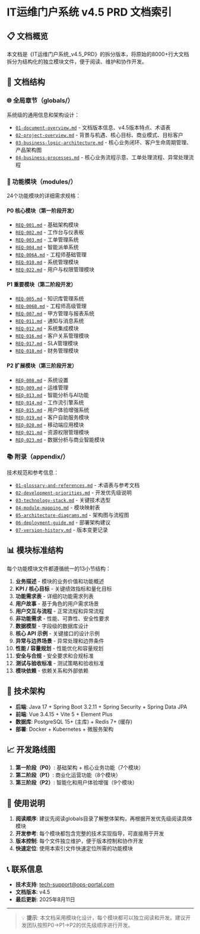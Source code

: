 # IT运维门户系统 v4.5 PRD 文档索引

## 📋 文档概览

本文档是《IT运维门户系统_v4.5_PRD》的拆分版本，将原始的8000+行大文档拆分为结构化的独立模块文件，便于阅读、维护和协作开发。

## 📁 文档结构

### 🌐 全局章节（globals/）
系统级的通用信息和架构设计：

- [`01-document-overview.md`](globals/01-document-overview.md) - 文档版本信息、v4.5版本特点、术语表
- [`02-project-overview.md`](globals/02-project-overview.md) - 背景与机遇、核心目标、商业模式、目标客户
- [`03-business-logic-architecture.md`](globals/03-business-logic-architecture.md) - 核心业务闭环、客户生命周期管理、产品架构图
- [`04-business-processes.md`](globals/04-business-processes.md) - 核心业务流程示意、工单处理流程、异常处理流程

### 🔧 功能模块（modules/）
24个功能模块的详细需求规格：

#### P0 核心模块（第一阶段开发）
- [`REQ-001.md`](modules/REQ-001.md) - 基础架构模块
- [`REQ-002.md`](modules/REQ-002.md) - 工作台与仪表板
- [`REQ-003.md`](modules/REQ-003.md) - 工单管理系统
- [`REQ-004.md`](modules/REQ-004.md) - 智能派单系统
- [`REQ-006A.md`](modules/REQ-006A.md) - 工程师基础管理
- [`REQ-010.md`](modules/REQ-010.md) - 系统管理模块
- [`REQ-022.md`](modules/REQ-022.md) - 用户与权限管理模块

#### P1 重要模块（第二阶段开发）
- [`REQ-005.md`](modules/REQ-005.md) - 知识库管理系统
- [`REQ-006B.md`](modules/REQ-006B.md) - 工程师高级管理
- [`REQ-007.md`](modules/REQ-007.md) - 甲方管理与报表系统
- [`REQ-011.md`](modules/REQ-011.md) - 通知与消息系统
- [`REQ-012.md`](modules/REQ-012.md) - 系统集成模块
- [`REQ-016.md`](modules/REQ-016.md) - 客户关系管理模块
- [`REQ-017.md`](modules/REQ-017.md) - SLA管理模块
- [`REQ-018.md`](modules/REQ-018.md) - 财务管理模块

#### P2 扩展模块（第三阶段开发）
- [`REQ-008.md`](modules/REQ-008.md) - 系统设置
- [`REQ-009.md`](modules/REQ-009.md) - 运维管理
- [`REQ-013.md`](modules/REQ-013.md) - 智能分析与AI功能
- [`REQ-014.md`](modules/REQ-014.md) - 工作流引擎系统
- [`REQ-015.md`](modules/REQ-015.md) - 用户体验增强系统
- [`REQ-019.md`](modules/REQ-019.md) - 客户自助服务模块
- [`REQ-020.md`](modules/REQ-020.md) - 移动端应用模块
- [`REQ-021.md`](modules/REQ-021.md) - 资源权限管理模块
- [`REQ-023.md`](modules/REQ-023.md) - 数据分析与商业智能模块

### 📚 附录（appendix/）
技术规范和参考信息：

- [`01-glossary-and-references.md`](appendix/01-glossary-and-references.md) - 术语表与参考文档
- [`02-development-priorities.md`](appendix/02-development-priorities.md) - 开发优先级说明
- [`03-technology-stack.md`](appendix/03-technology-stack.md) - 关键技术选型
- [`04-module-mapping.md`](appendix/04-module-mapping.md) - 模块映射表
- [`05-architecture-diagrams.md`](appendix/05-architecture-diagrams.md) - 架构图与流程图
- [`06-deployment-guide.md`](appendix/06-deployment-guide.md) - 部署架构建议
- [`07-version-history.md`](appendix/07-version-history.md) - 版本变更记录

## 📊 模块标准结构

每个功能模块文件都遵循统一的13小节结构：

1. **业务描述** - 模块的业务价值和功能概述
2. **KPI / 核心目标** - 关键绩效指标和量化目标
3. **功能需求表** - 详细的功能需求列表
4. **用户故事** - 基于角色的用户需求场景
5. **用户交互与流程** - 正常流程和异常流程
6. **非功能需求** - 性能、可靠性、安全性要求
7. **数据模型** - 字段级的数据库设计
8. **核心 API 示例** - 关键接口的设计示例
9. **异常与边界场景** - 异常处理和边界条件
10. **性能 / 容量规划** - 性能优化和容量规划
11. **安全与合规** - 安全要求和合规标准
12. **测试与验收标准** - 测试策略和验收标准
13. **模块依赖** - 依赖关系和外部依赖

## 🎯 技术架构

- **后端**: Java 17 + Spring Boot 3.2.11 + Spring Security + Spring Data JPA
- **前端**: Vue 3.4.15 + Vite 5 + Element Plus
- **数据库**: PostgreSQL 15+ (主库) + Redis 7+ (缓存)
- **部署**: Docker + Kubernetes + 微服务架构

## 📈 开发路线图

1. **第一阶段（P0）**: 基础架构 + 核心业务功能（7个模块）
2. **第二阶段（P1）**: 商业化运营功能（8个模块）
3. **第三阶段（P2）**: 智能化和用户体验增强（9个模块）

## 📝 使用说明

1. **阅读顺序**: 建议先阅读globals目录了解整体架构，再根据开发优先级阅读具体模块
2. **开发参考**: 每个模块都包含完整的技术实现指导，可直接用于开发
3. **版本控制**: 每个文件独立维护，便于版本控制和协作开发
4. **快速定位**: 使用本索引文件快速定位所需的功能模块

## 📞 联系信息

- **技术支持**: tech-support@ops-portal.com
- **文档版本**: v4.5
- **最后更新**: 2025年8月11日

---

> 💡 **提示**: 本文档采用模块化设计，每个模块都可以独立阅读和开发。建议开发团队按照P0→P1→P2的优先级顺序进行开发。
